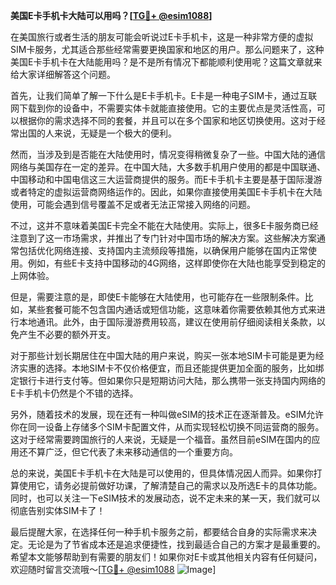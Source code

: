 **美国E卡手机卡大陆可以用吗？[[TG💪+ @esim1088](https://t.me/s/esim1088)]**

在美国旅行或者生活的朋友可能会听说过E卡手机卡，这是一种非常方便的虚拟SIM卡服务，尤其适合那些经常需要更换国家和地区的用户。那么问题来了，这种美国E卡手机卡在大陆能用吗？是不是所有情况下都能顺利使用呢？这篇文章就来给大家详细解答这个问题。

首先，让我们简单了解一下什么是E卡手机卡。E卡是一种电子SIM卡，通过互联网下载到你的设备中，不需要实体卡就能直接使用。它的主要优点是灵活性高，可以根据你的需求选择不同的套餐，并且可以在多个国家和地区切换使用。这对于经常出国的人来说，无疑是一个极大的便利。

然而，当涉及到是否能在大陆使用时，情况变得稍微复杂了一些。中国大陆的通信网络与美国存在一定的差异。在中国大陆，大多数手机用户使用的都是中国联通、中国移动和中国电信这三大运营商提供的服务。而E卡手机卡主要是基于国际漫游或者特定的虚拟运营商网络运作的。因此，如果你直接使用美国E卡手机卡在大陆使用，可能会遇到信号覆盖不足或者无法正常接入网络的问题。

不过，这并不意味着美国E卡完全不能在大陆使用。实际上，很多E卡服务商已经注意到了这一市场需求，并推出了专门针对中国市场的解决方案。这些解决方案通常包括优化网络连接、支持国内主流频段等措施，以确保用户能够在国内正常使用。例如，有些E卡支持中国移动的4G网络，这样即使你在大陆也能享受到稳定的上网体验。

但是，需要注意的是，即使E卡能够在大陆使用，也可能存在一些限制条件。比如，某些套餐可能不包含国内通话或短信功能，这意味着你需要依赖其他方式来进行本地通讯。此外，由于国际漫游费用较高，建议在使用前仔细阅读相关条款，以免产生不必要的额外开支。

对于那些计划长期居住在中国大陆的用户来说，购买一张本地SIM卡可能是更为经济实惠的选择。本地SIM卡不仅价格便宜，而且还能提供更加全面的服务，比如绑定银行卡进行支付等。但如果你只是短期访问大陆，那么携带一张支持国内网络的E卡手机卡仍然是个不错的选择。

另外，随着技术的发展，现在还有一种叫做eSIM的技术正在逐渐普及。eSIM允许你在同一设备上存储多个SIM卡配置文件，从而实现轻松切换不同运营商的服务。这对于经常需要跨国旅行的人来说，无疑是一个福音。虽然目前eSIM在国内的应用还不算广泛，但它代表了未来移动通信的一个重要方向。

总的来说，美国E卡手机卡在大陆是可以使用的，但具体情况因人而异。如果你打算使用它，请务必提前做好功课，了解清楚自己的需求以及所选E卡的具体功能。同时，也可以关注一下eSIM技术的发展动态，说不定未来的某一天，我们就可以彻底告别实体SIM卡了！

最后提醒大家，在选择任何一种手机卡服务之前，都要结合自身的实际需求来决定。无论是为了节省成本还是追求便捷性，找到最适合自己的方案才是最重要的。希望本文能够帮助到有需要的朋友们！如果你对E卡或其他相关内容有任何疑问，欢迎随时留言交流哦～[[TG💪+ @esim1088](https://t.me/s/esim1088) ![Image](https://i.postimg.cc/4NQfJmqS/Snipaste-2025-05-13-00-14-12.png)]